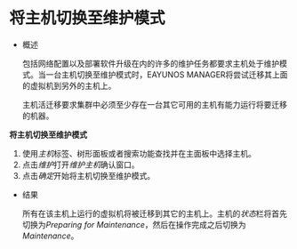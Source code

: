 # 将主机切换至维护模式

* 概述

  包括网络配置以及部署软件升级在内的许多的维护任务都要求主机处于维护模式。当一台主机切换至维护模式时，EAYUNOS MANAGER将尝试迁移其上面的虚拟机到另外的主机上。

  主机活迁移要求集群中必须至少存在一台其它可用的主机有能力运行将要迁移的机器。

**将主机切换至维护模式**

1. 使用*主机*标签、树形面板或者搜索功能查找并在主面板中选择主机。
1. 点击*维护*打开*维护主机*确认窗口。
1. 点击*确定*开始将主机切换至维护模式。

* 结果

  所有在该主机上运行的虚拟机将被迁移到其它的主机上。主机的*状态*栏将首先切换为*Preparing for Maintenance*，然后在操作完成之后切换为 *Maintenance*。
